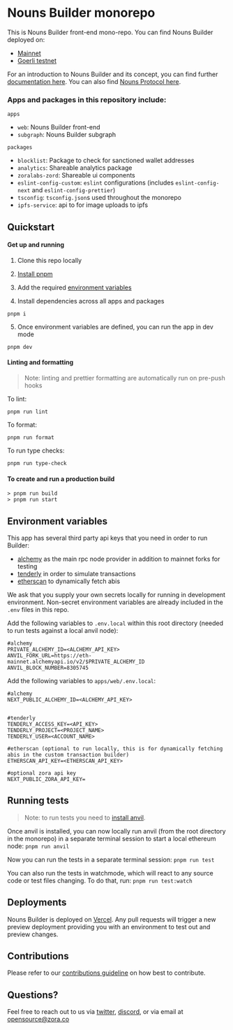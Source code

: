 # Nouns Builder monorepo

This is Nouns Builder front-end mono-repo. You can find Nouns Builder deployed on:

- [Mainnet](//nouns.build)
- [Goerli testnet](//testnet.nouns.build)

For an introduction to Nouns Builder and its concept, you can find further [documentation here](https://docs.zora.co/docs/smart-contracts/nouns-builder/intro). You can also find [Nouns Protocol here](https://github.com/ourzora/nouns-protocol).

### Apps and packages in this repository include:

`apps`

- `web`: Nouns Builder front-end
- `subgraph`: Nouns Builder subgraph

`packages`

- `blocklist`: Package to check for sanctioned wallet addresses
- `analytics`: Shareable analytics package
- `zoralabs-zord`: Shareable ui components
- `eslint-config-custom`: `eslint` configurations (includes `eslint-config-next` and `eslint-config-prettier`)
- `tsconfig`: `tsconfig.json`s used throughout the monorepo
- `ipfs-service`: api to for image uploads to ipfs

## Quickstart

#### Get up and running

1. Clone this repo locally
2. [Install pnpm](https://pnpm.io/installation#using-corepack)

3. Add the required [environment variables](#environment-variables)

4. Install dependencies across all apps and packages

```
pnpm i
```

5. Once environment variables are defined, you can run the app in dev mode

```
pnpm dev
```

#### Linting and formatting

> Note: linting and prettier formatting are automatically run on pre-push hooks

To lint:

```
pnpm run lint
```

To format:

```
pnpm run format
```

To run type checks:

```
pnpm run type-check
```

#### To create and run a production build

```
> pnpm run build
> pnpm run start
```

## Environment variables

This app has several third party api keys that you need in order to run Builder:

- [alchemy](https://www.alchemy.com/) as the main rpc node provider in addition to mainnet forks for testing
- [tenderly](https://docs.tenderly.co/simulations-and-forks/simulation-api) in order to simulate transactions
- [etherscan](https://docs.etherscan.io/api-endpoints/contracts) to dynamically fetch abis

We ask that you supply your own secrets locally for running in development environment. Non-secret environment variables are already included in the `.env` files in this repo.

Add the following variables to `.env.local` within this root directory (needed to run tests against a local anvil node):

```
#alchemy
PRIVATE_ALCHEMY_ID=<ALCHEMY_API_KEY>
ANVIL_FORK_URL=https://eth-mainnet.alchemyapi.io/v2/$PRIVATE_ALCHEMY_ID
ANVIL_BLOCK_NUMBER=8305745
```

Add the following variables to `apps/web/.env.local`:

```
#alchemy
NEXT_PUBLIC_ALCHEMY_ID=<ALCHEMY_API_KEY>


#tenderly
TENDERLY_ACCESS_KEY=<API_KEY>
TENDERLY_PROJECT=<PROJECT_NAME>
TENDERLY_USER=<ACCOUNT_NAME>

#etherscan (optional to run locally, this is for dynamically fetching abis in the custom transaction builder)
ETHERSCAN_API_KEY=<ETHERSCAN_API_KEY>

#optional zora api key
NEXT_PUBLIC_ZORA_API_KEY=
```

## Running tests

> Note: to run tests you need to [install anvil](https://github.com/foundry-rs/foundry/blob/master/README.md#installation).

Once anvil is installed, you can now locally run anvil (from the root directory in the monorepo) in a separate terminal session to start a local ethereum node:
`pnpm run anvil`

Now you can run the tests in a separate terminal session:
`pnpm run test`

You can also run the tests in watchmode, which will react to any source code or test files changing. To do that, run:
`pnpm run test:watch`

## Deployments

Nouns Builder is deployed on [Vercel](https://vercel.com/). Any pull requests will trigger a new preview deployment providing you with an environment to test out and preview changes.

## Contributions

Please refer to our [contributions guideline](/.github/contributing.md) on how best to contribute.

## Questions?

Feel free to reach out to us via [twitter](https://twitter.com/nounsbuilder), [discord](https://discord.gg/JpMKps2W), or via email at <opensource@zora.co>
